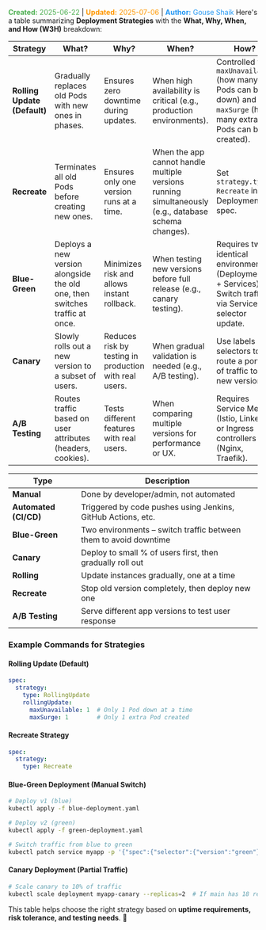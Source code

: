<span style="color:#4caf50;"><b>Created:</b> 2025-06-22</span> | <span style="color:#ff9800;"><b>Updated:</b> 2025-07-06</span> | <span style="color:#2196f3;"><b>Author:</b> Gouse Shaik</span>
Here's a table summarizing **Deployment Strategies** with the **What, Why, When, and How (W3H)** breakdown:  

| **Strategy**  | **What?** | **Why?** | **When?** | **How?** |
|--------------|----------|----------|----------|----------|
| **Rolling Update (Default)** | Gradually replaces old Pods with new ones in phases. | Ensures zero downtime during updates. | When high availability is critical (e.g., production environments). | Controlled via `maxUnavailable` (how many Pods can be down) and `maxSurge` (how many extra Pods can be created). |
| **Recreate** | Terminates all old Pods before creating new ones. | Ensures only one version runs at a time. | When the app cannot handle multiple versions running simultaneously (e.g., database schema changes). | Set `strategy.type: Recreate` in the Deployment spec. |
| **Blue-Green** | Deploys a new version alongside the old one, then switches traffic at once. | Minimizes risk and allows instant rollback. | When testing new versions before full release (e.g., canary testing). | Requires two identical environments (Deployments + Services). Switch traffic via Service selector update. |
| **Canary** | Slowly rolls out a new version to a subset of users. | Reduces risk by testing in production with real users. | When gradual validation is needed (e.g., A/B testing). | Use labels and selectors to route a portion of traffic to the new version. |
| **A/B Testing** | Routes traffic based on user attributes (headers, cookies). | Tests different features with real users. | When comparing multiple versions for performance or UX. | Requires Service Mesh (Istio, Linkerd) or Ingress controllers (Nginx, Traefik). |

| Type                  | Description                                                      |
| --------------------- | ---------------------------------------------------------------- |
| **Manual**            | Done by developer/admin, not automated                           |
| **Automated (CI/CD)** | Triggered by code pushes using Jenkins, GitHub Actions, etc.     |
| **Blue-Green**        | Two environments – switch traffic between them to avoid downtime |
| **Canary**            | Deploy to small % of users first, then gradually roll out        |
| **Rolling**           | Update instances gradually, one at a time                        |
| **Recreate**          | Stop old version completely, then deploy new one                 |
| **A/B Testing**       | Serve different app versions to test user response               |

### **Example Commands for Strategies**
#### **Rolling Update (Default)**
```yaml
spec:
  strategy:
    type: RollingUpdate
    rollingUpdate:
      maxUnavailable: 1  # Only 1 Pod down at a time
      maxSurge: 1        # Only 1 extra Pod created
```

#### **Recreate Strategy**
```yaml
spec:
  strategy:
    type: Recreate
```

#### **Blue-Green Deployment (Manual Switch)**
```bash
# Deploy v1 (blue)
kubectl apply -f blue-deployment.yaml

# Deploy v2 (green)
kubectl apply -f green-deployment.yaml

# Switch traffic from blue to green
kubectl patch service myapp -p '{"spec":{"selector":{"version":"green"}}}'
```

#### **Canary Deployment (Partial Traffic)**
```bash
# Scale canary to 10% of traffic
kubectl scale deployment myapp-canary --replicas=2  # If main has 18 replicas (10%)
```

This table helps choose the right strategy based on **uptime requirements, risk tolerance, and testing needs**. 🚀